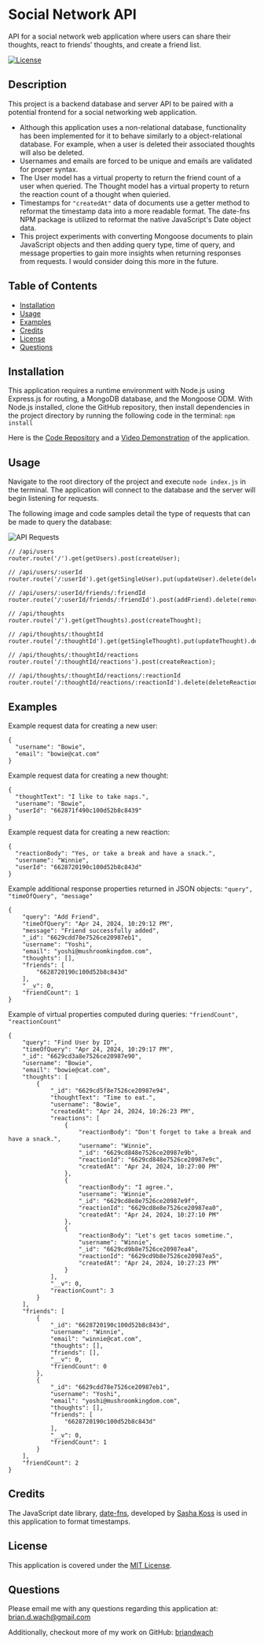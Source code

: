 # Social Network API
API for a social network web application where users can share their thoughts, react to friends’ thoughts, and create a friend list.

[![License](https://img.shields.io/badge/License-MIT-blue.svg)](http://choosealicense.com/licenses/mit/)

## Description

This project is a backend database and server API to be paired with a potential frontend for a social networking web application.  

- Although this application uses a non-relational database, functionality has been implemented for it to behave similarly to a object-relational database.  For example, when a user is deleted their associated thoughts will also be deleted.
- Usernames and emails are forced to be unique and emails are validated for proper syntax.  
- The User model has a virtual property to return the friend count of a user when queried.  The Thought model has a virtual property to return the reaction count of a thought when quieried.  
- Timestamps for `"createdAt"` data of documents use a getter method to reformat the timestamp data into a more readable format.  The date-fns NPM package is utilized to reformat the native JavaScript's Date object data.
- This project experiments with converting Mongoose documents to plain JavaScript objects and then adding query type, time of query, and message properties to gain more insights when returning responses from requests.  I would consider doing this more in the future.  

## Table of Contents

- [Installation](#installation)
- [Usage](#usage)
- [Examples](#examples)
- [Credits](#credits)
- [License](#license)
- [Questions](#questions)

## Installation

This application requires a runtime environment with Node.js using Express.js for routing, a MongoDB database, and the Mongoose ODM.  With Node.js installed, clone the GitHub repository, then install dependencies in the project directory by running the following code in the terminal: `npm install`

Here is the [Code Repository](https://github.com/briandwach/social-network-api) and a [Video Demonstration](https://drive.google.com/file/d/1aOHEf7MT0y7-jROuGjWsiAzSPHTLIpuD/view?usp=sharing) of the application.

## Usage

Navigate to the root directory of the project and execute `node index.js` in the terminal.  The application will connect to the database and the server will begin listening for requests.  

The following image and code samples detail the type of requests that can be made to query the database:

![API Requests](./assets/images/requests.png)

```
// /api/users
router.route('/').get(getUsers).post(createUser);

// /api/users/:userId
router.route('/:userId').get(getSingleUser).put(updateUser).delete(deleteUser);

// /api/users/:userId/friends/:friendId
router.route('/:userId/friends/:friendId').post(addFriend).delete(removeFriend);

// /api/thoughts
router.route('/').get(getThoughts).post(createThought);

// /api/thoughts/:thoughtId
router.route('/:thoughtId').get(getSingleThought).put(updateThought).delete(deleteThought);

// /api/thoughts/:thoughtId/reactions
router.route('/:thoughtId/reactions').post(createReaction);

// /api/thoughts/:thoughtId/reactions/:reactionId
router.route('/:thoughtId/reactions/:reactionId').delete(deleteReaction);
```

## Examples

Example request data for creating a new user: 

```
{
  "username": "Bowie",
  "email": "bowie@cat.com"
}
```
Example request data for creating a new thought:
```
{
  "thoughtText": "I like to take naps.",
  "username": "Bowie",
  "userId": "662871f490c100d52b8c8439"
}
```
Example request data for creating a new reaction:
```
{
  "reactionBody": "Yes, or take a break and have a snack.",
  "username": "Winnie",
  "userId": "6628720190c100d52b8c843d"
}
```
Example additional response properties returned in JSON objects: `"query", "timeOfQuery", "message"`
```
{
	"query": "Add Friend",
	"timeOfQuery": "Apr 24, 2024, 10:29:12 PM",
	"message": "Friend successfully added",
	"_id": "6629cdd78e7526ce20987eb1",
	"username": "Yoshi",
	"email": "yoshi@mushroomkingdom.com",
	"thoughts": [],
	"friends": [
		"6628720190c100d52b8c843d"
	],
	"__v": 0,
	"friendCount": 1
}
```
Example of virtual properties computed during queries: `"friendCount", "reactionCount"`
```
{
	"query": "Find User by ID",
	"timeOfQuery": "Apr 24, 2024, 10:29:17 PM",
	"_id": "6629cd3a8e7526ce20987e90",
	"username": "Bowie",
	"email": "bowie@cat.com",
	"thoughts": [
		{
			"_id": "6629cd5f8e7526ce20987e94",
			"thoughtText": "Time to eat.",
			"username": "Bowie",
			"createdAt": "Apr 24, 2024, 10:26:23 PM",
			"reactions": [
				{
					"reactionBody": "Don't forget to take a break and have a snack.",
					"username": "Winnie",
					"_id": "6629cd848e7526ce20987e9b",
					"reactionId": "6629cd848e7526ce20987e9c",
					"createdAt": "Apr 24, 2024, 10:27:00 PM"
				},
				{
					"reactionBody": "I agree.",
					"username": "Winnie",
					"_id": "6629cd8e8e7526ce20987e9f",
					"reactionId": "6629cd8e8e7526ce20987ea0",
					"createdAt": "Apr 24, 2024, 10:27:10 PM"
				},
				{
					"reactionBody": "Let's get tacos sometime.",
					"username": "Winnie",
					"_id": "6629cd9b8e7526ce20987ea4",
					"reactionId": "6629cd9b8e7526ce20987ea5",
					"createdAt": "Apr 24, 2024, 10:27:23 PM"
				}
			],
			"__v": 0,
			"reactionCount": 3
		}
	],
	"friends": [
		{
			"_id": "6628720190c100d52b8c843d",
			"username": "Winnie",
			"email": "winnie@cat.com",
			"thoughts": [],
			"friends": [],
			"__v": 0,
			"friendCount": 0
		},
		{
			"_id": "6629cdd78e7526ce20987eb1",
			"username": "Yoshi",
			"email": "yoshi@mushroomkingdom.com",
			"thoughts": [],
			"friends": [
				"6628720190c100d52b8c843d"
			],
			"__v": 0,
			"friendCount": 1
		}
	],
	"friendCount": 2
}
```

## Credits
The JavaScript date library, [date-fns](https://www.npmjs.com/package/date-fns), developed by [Sasha Koss](https://github.com/kossnocorp) is used in this application to format timestamps.

## License
This application is covered under the [MIT License](http://choosealicense.com/licenses/mit/).

## Questions
Please email me with any questions regarding this application at: brian.d.wach@gmail.com

Additionally, checkout more of my work on GitHub: [briandwach](https://github.com/briandwach)